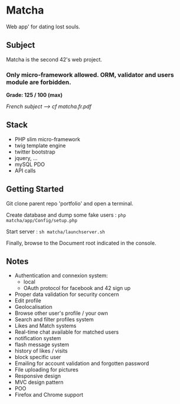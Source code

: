 # Matcha

Web app' for dating lost souls.


## Subject

Matcha is the second 42's web project.

### Only micro-framework allowed. ORM, validator and users module are forbidden.

__Grade: 125 / 100 (max)__

*French subject --> cf matcha.fr.pdf*


## Stack

- PHP slim micro-framework
- twig template engine
- twitter bootstrap
- jquery, ...
- mySQL PDO
- API calls

## Getting Started

Git clone parent repo 'portfolio' and open a terminal. 

Create database and dump some fake users :
```php matcha/app/Config/setup.php```

Start server :
```sh matcha/launchserver.sh```

Finally, browse to the Document root indicated in the console.


## Notes

- Authentication and connexion system:
    - local
    - OAuth protocol for facebook and 42 sign up
- Proper data validation for security concern
- Edit profile
- Geolocalisation
- Browse other user's profile / your own
- Search and filter profiles system
- Likes and Match systems
- Real-time chat available for matched users
- notification system
- flash message system
- history of likes / visits
- block specific user
- Emailing for account validation and forgotten password
- File uploading for pictures
- Responsive design
- MVC design pattern
- POO
- Firefox and Chrome support